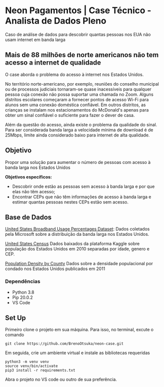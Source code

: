 # Neon Pagamentos | Case Técnico - Analista de Dados Pleno

Caso de análise de dados para descobrir quantas pessoas nos EUA não usam internet em banda larga

## Mais de 88 milhões de norte americanos não tem acesso a internet de qualidade

O case aborda o problema do acesso à internet nos Estados Unidos. 

No território norte-americano, por exemplo, reuniões do conselho municipal ou de processos judiciais tornaram-se quase inacessíveis para qualquer pessoa cuja conexão não
possa suportar uma chamada no Zoom. Alguns distritos escolares começaram a fornecer pontos de acesso Wi-Fi para alunos sem uma conexão doméstica confiável. Em outros distritos, as crianças se instalam nos estacionamentos do McDonald's apenas para obter um sinal confiável o suficiente para fazer o dever de casa.

Além da questão do acesso, ainda existe o problema da qualidade do sinal. Para ser considerada banda larga a velocidade mínima de download é de 25Mbps, limite ainda considerado baixo para internet de alta qualidade.

## Objetivo

Propor uma solução para aumentar o número de pessoas com acesso à banda larga nos Estados Unidos

**Objetivos específicos:**

* Descobrir onde estão as pessoas sem acesso à banda larga e por que elas não têm acesso;
* Encontrar CEPs que não têm informações de acesso à banda larga e estimar quantas pessoas nestes CEPs estão sem acesso.


## Base de Dados

[United States Broadband Usage Percentages Dataset](https://github.com/microsoft/USBroadbandUsagePercentages): Dados coletados pela Microsoft sobre a distribuição da banda larga nos Estados Unidos.

[United States Census](https://www.kaggle.com/census/census-bureau-usa) Dados baixados da plataforma Kaggle sobre população dos Estados Unidos em 2010 separadas por idade, genero e CEP.

[Population Density by County](https://github.com/camillol/cs424p3/blob/master/data/Population-Density%20By%20County.csv) Dados sobre a densidade populacional por condado nos Estados Unidos publicados em 2011


### Dependências

* Python 3.8
* Pip 20.0.2
* VS Code

## Set Up

Primeiro clone o projeto em sua máquina. Para isso, no terminal, excute o comando

```
git clone https://github.com/BrenoOtsuka/neon-case.git
```

Em seguida, crie um ambiente virtual e instale as bibliotecas requeridas

```
python3 -m venv venv
source venv/bin/activate
pip3 install -r requirements.txt 
```

Abra o projeto no VS code ou outro de sua preferência.

